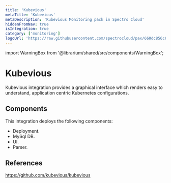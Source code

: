 ```yaml
---
title: 'Kubevious'
metaTitle: 'Kubevious'
metaDescription: 'Kubevious Monitoring pack in Spectro Cloud'
hiddenFromNav: true
isIntegration: true
category: ['monitoring']
logoUrl: 'https://raw.githubusercontent.com/spectrocloud/pax/660dc856c682f3b5f3655eef67b388118168f917/experimental/addon/logging_and_monitoring/kubevious-0.5.9/logo.png?token=APOFE6WDIVLIZT53FMWREJK67GGJG'
---
```


import WarningBox from '@librarium/shared/src/components/WarningBox';

# Kubevious

Kubevious integration provides a graphical interface which renders easy to understand, application centric Kubernetes configurations.

## Components

This integration deploys the following components:

* Deployment.
* MySql DB.
* UI.
* Parser.

## References

https://github.com/kubevious/kubevious
